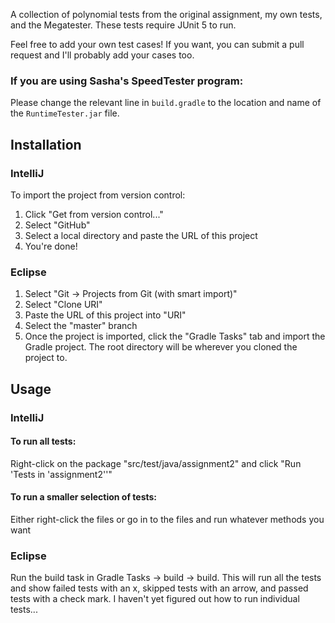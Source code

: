 A collection of polynomial tests from the original assignment, my own tests, and the Megatester. 
These tests require JUnit 5 to run.

Feel free to add your own test cases! If you want, you can submit a pull request and I'll probably add your cases too.

### If you are using Sasha's SpeedTester program:
Please change the relevant line in `build.gradle` to the location and name of the `RuntimeTester.jar` file.

## Installation
### IntelliJ
To import the project from version control:
1. Click "Get from version control..."
2. Select "GitHub"
3. Select a local directory and paste the URL of this project
4. You're done!

### Eclipse
1. Select "Git -> Projects from Git (with smart import)"
2. Select "Clone URI"
3. Paste the URL of this project into "URI"
4. Select the "master" branch
5. Once the project is imported, click the "Gradle Tasks" tab and import the Gradle project. The root directory will be wherever you cloned the project to.

## Usage
### IntelliJ
#### To run all tests:
Right-click on the package "src/test/java/assignment2" and click "Run 'Tests in 'assignment2''"

#### To run a smaller selection of tests:
Either right-click the files or go in to the files and run whatever methods you want

### Eclipse
Run the build task in Gradle Tasks -> build -> build. This will run all the tests and show failed tests with an x, skipped tests with an arrow, and passed tests with a check mark. I haven't yet figured out how to run individual tests...
